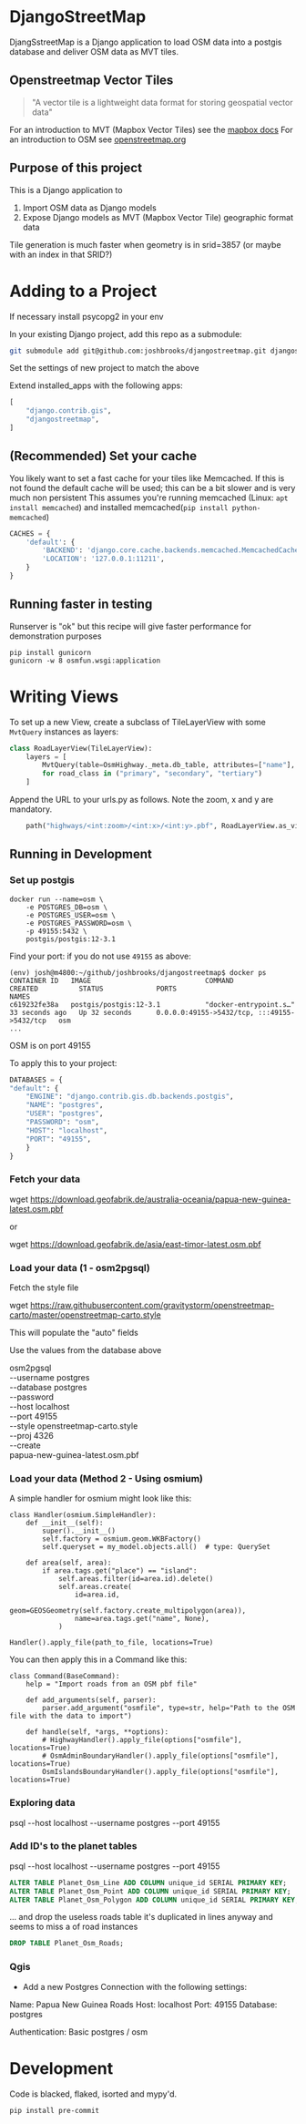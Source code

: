 # DjangoStreetMap

DjangSstreetMap is a Django application to load OSM data into a postgis database and deliver OSM data as
MVT tiles.

## Openstreetmap Vector Tiles

> "A vector tile is a lightweight data format for storing geospatial vector data"

For an introduction to MVT (Mapbox Vector Tiles) see the [mapbox docs](https://docs.mapbox.com/help/glossary/vector-tiles/)
For an introduction to OSM see [openstreetmap.org](https://www.openstreetmap.org/)

## Purpose of this project

This is a Django application to

1.  Import OSM data as Django models
2.  Expose Django models as MVT (Mapbox Vector Tile) geographic format data

Tile generation is much faster when geometry is in srid=3857 (or maybe with an index in that SRID?)

# Adding to a Project

If necessary install psycopg2 in your env

In your existing Django project, add this repo as a submodule:

```sh
git submodule add git@github.com:joshbrooks/djangostreetmap.git djangostreetmap
```

Set the settings of new project to match the above

Extend installed_apps with the following apps:

```python
[
    "django.contrib.gis",
    "djangostreetmap",
]
```

## (Recommended) Set your cache

You likely want to set a fast cache for your tiles like Memcached. If this is not found
the default cache will be used; this can be a bit slower and is very much non persistent
This assumes you're running memcached (Linux: `apt install memcached`) and installed memcached(`pip install python-memcached`)

```python
CACHES = {
    'default': {
        'BACKEND': 'django.core.cache.backends.memcached.MemcachedCache',
        'LOCATION': '127.0.0.1:11211',
    }
}
```
## Running faster in testing

Runserver is "ok" but this recipe will give faster performance for demonstration purposes

```
pip install gunicorn
gunicorn -w 8 osmfun.wsgi:application
```

# Writing Views

To set up a new View, create a subclass of TileLayerView with some `MvtQuery` instances as layers:

```python
class RoadLayerView(TileLayerView):
    layers = [
        MvtQuery(table=OsmHighway._meta.db_table, attributes=["name"], filters=[f"\"highway\"='{road_class}'"], layer=road_class)
        for road_class in ("primary", "secondary", "tertiary")
    ]
```

Append the URL to your urls.py as follows. Note the zoom, x and y are mandatory.

```python
    path("highways/<int:zoom>/<int:x>/<int:y>.pbf", RoadLayerView.as_view()),
```

## Running in Development

### Set up postgis
```
docker run --name=osm \
    -e POSTGRES_DB=osm \
    -e POSTGRES_USER=osm \
    -e POSTGRES_PASSWORD=osm \
    -p 49155:5432 \
    postgis/postgis:12-3.1
```
Find your port: if you do not use `49155` as above:

```
(env) josh@m4800:~/github/joshbrooks/djangostreetmap$ docker ps
CONTAINER ID   IMAGE                            COMMAND                  CREATED          STATUS             PORTS                                         NAMES
c619232fe38a   postgis/postgis:12-3.1           "docker-entrypoint.s…"   33 seconds ago   Up 32 seconds      0.0.0.0:49155->5432/tcp, :::49155->5432/tcp   osm
...
```

OSM is on port 49155

To apply this to your project:

```python
DATABASES = {
"default": {
    "ENGINE": "django.contrib.gis.db.backends.postgis",
    "NAME": "postgres",
    "USER": "postgres",
    "PASSWORD": "osm",
    "HOST": "localhost",
    "PORT": "49155",
    }
}
```

### Fetch your data

wget https://download.geofabrik.de/australia-oceania/papua-new-guinea-latest.osm.pbf

or

wget https://download.geofabrik.de/asia/east-timor-latest.osm.pbf


### Load your data (1 - osm2pgsql)

Fetch the style file

wget https://raw.githubusercontent.com/gravitystorm/openstreetmap-carto/master/openstreetmap-carto.style

This will populate the "auto" fields

Use the values from the database above

osm2pgsql \
 --username postgres\
 --database postgres\
 --password\
 --host localhost\
 --port 49155\
 --style openstreetmap-carto.style\
 --proj 4326\
 --create\
 papua-new-guinea-latest.osm.pbf

### Load your data (Method 2 - Using osmium)

A simple handler for osmium might look like this:

```
class Handler(osmium.SimpleHandler):
    def __init__(self):
        super().__init__()
        self.factory = osmium.geom.WKBFactory()
        self.queryset = my_model.objects.all()  # type: QuerySet

    def area(self, area):
        if area.tags.get("place") == "island":
            self.areas.filter(id=area.id).delete()
            self.areas.create(
                id=area.id,
                geom=GEOSGeometry(self.factory.create_multipolygon(area)),
                name=area.tags.get("name", None),
            )

Handler().apply_file(path_to_file, locations=True)
```

You can then apply this in a Command like this:

```
class Command(BaseCommand):
    help = "Import roads from an OSM pbf file"

    def add_arguments(self, parser):
        parser.add_argument("osmfile", type=str, help="Path to the OSM file with the data to import")

    def handle(self, *args, **options):
        # HighwayHandler().apply_file(options["osmfile"], locations=True)
        # OsmAdminBoundaryHandler().apply_file(options["osmfile"], locations=True)
        OsmIslandsBoundaryHandler().apply_file(options["osmfile"], locations=True)
```

### Exploring data

psql --host localhost --username postgres --port 49155

### Add ID's to the planet tables

psql --host localhost --username postgres --port 49155

```sql
ALTER TABLE Planet_Osm_Line ADD COLUMN unique_id SERIAL PRIMARY KEY;
ALTER TABLE Planet_Osm_Point ADD COLUMN unique_id SERIAL PRIMARY KEY;
ALTER TABLE Planet_Osm_Polygon ADD COLUMN unique_id SERIAL PRIMARY KEY;
```

... and drop the useless roads table
it's duplicated in lines anyway and seems to miss a of road instances

```sql
DROP TABLE Planet_Osm_Roads;
```

### Qgis

-   Add a new Postgres Connection with the following settings:

Name: Papua New Guinea Roads
Host: localhost
Port: 49155
Database: postgres

Authentication: Basic
postgres / osm

# Development

Code is blacked, flaked, isorted and mypy'd.

`pip install pre-commit`
